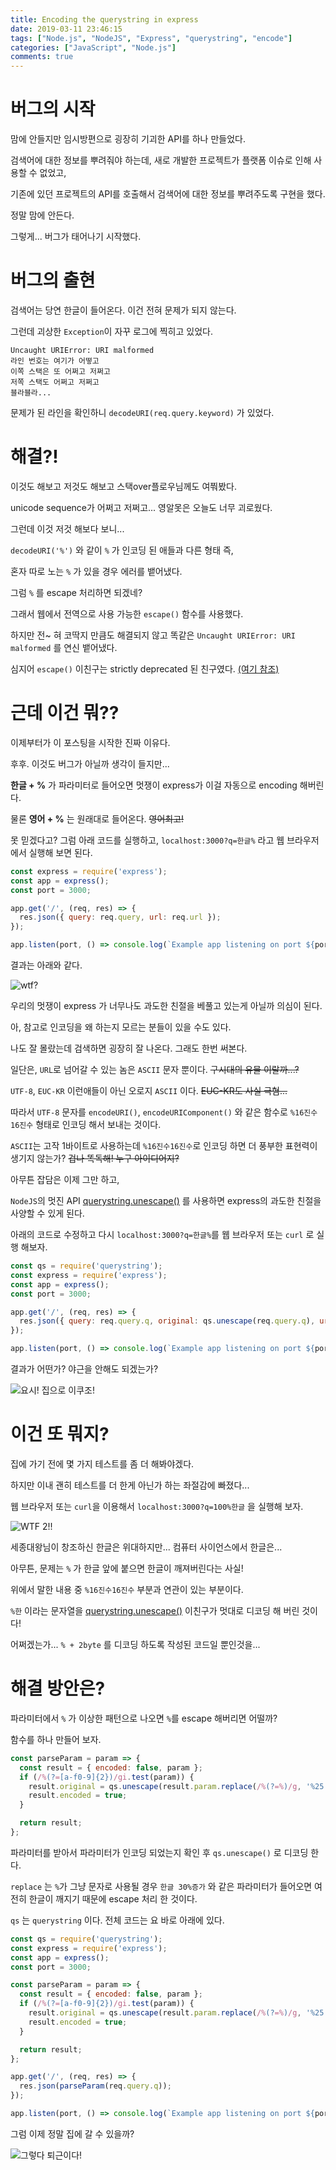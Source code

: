 ```yaml
---
title: Encoding the querystring in express
date: 2019-03-11 23:46:15
tags: ["Node.js", "NodeJS", "Express", "querystring", "encode"]
categories: ["JavaScript", "Node.js"]
comments: true
---
```


# 버그의 시작

맘에 안들지만 임시방편으로 굉장히 기괴한 API를 하나 만들었다.

검색어에 대한 정보를 뿌려줘야 하는데, 새로 개발한 프로젝트가 플랫폼 이슈로 인해 사용할 수 없었고,

기존에 있던 프로젝트의 API를 호출해서 검색어에 대한 정보를 뿌려주도록 구현을 했다. 

정말 맘에 안든다.

그렇게... 버그가 태어나기 시작했다.


# 버그의 출현

검색어는 당연 한글이 들어온다. 이건 전혀 문제가 되지 않는다.

그런데 괴상한 `Exception`이 자꾸 로그에 찍히고 있었다.

```
Uncaught URIError: URI malformed
라인 번호는 여기가 어떻고
이쪽 스택은 또 어쩌고 저쩌고
저쪽 스택도 어쩌고 저쩌고
블라블라...
```

문제가 된 라인을 확인하니 `decodeURI(req.query.keyword)` 가 있었다.

# 해결?!

이것도 해보고 저것도 해보고 스택over플로우님께도 여쭤봤다.

unicode sequence가 어쩌고 저쩌고... 영알못은 오늘도 너무 괴로웠다.

그런데 이것 저것 해보다 보니...

`decodeURI('%')` 와 같이 `%` 가 인코딩 된 애들과 다른 형태 즉,

혼자 따로 노는 `%` 가 있을 경우 에러를 뱉어냈다.

그럼 `%` 를 escape 처리하면 되겠네?

그래서 웹에서 전역으로 사용 가능한 `escape()` 함수를 사용했다.

하지만 전~ 혀 코딱지 만큼도 해결되지 않고 똑같은 `Uncaught URIError: URI malformed` 를 연신 뱉어냈다.

심지어 `escape()` 이친구는 strictly deprecated 된 친구였다. [(여기 참조)](https://developer.mozilla.org/en-US/docs/Web/JavaScript/Reference/Global_Objects/escape)


# 근데 이건 뭐??

이제부터가 이 포스팅을 시작한 진짜 이유다.

후후. 이것도 버그가 아닐까 생각이 들지만...

**한글 + %** 가 파라미터로 들어오면 멋쟁이 express가 이걸 자동으로 encoding 해버린다.

물론 **영어 + %** 는 원래대로 들어온다. ~~영어최고!~~

못 믿겠다고? 그럼 아래 코드를 실행하고, `localhost:3000?q=한글%` 라고 웹 브라우저에서 실행해 보면 된다.

```javascript
const express = require('express');
const app = express();
const port = 3000;

app.get('/', (req, res) => {
  res.json({ query: req.query, url: req.url });
});

app.listen(port, () => console.log(`Example app listening on port ${port}!`));
```

결과는 아래와 같다.

![wtf?](/images/wtf_encoding_20190312.png)

우리의 멋쟁이 express 가 너무나도 과도한 친절을 베풀고 있는게 아닐까 의심이 된다.

아, 참고로 인코딩을 왜 하는지 모르는 분들이 있을 수도 있다.

나도 잘 몰랐는데 검색하면 굉장히 잘 나온다. 그래도 한번 써본다.

일단은, `URL`로 넘어갈 수 있는 놈은 `ASCII` 문자 뿐이다. ~~구시대의 유물 이랄까...?~~

`UTF-8`, `EUC-KR` 이런애들이 아닌 오로지 `ASCII` 이다. ~~EUC-KR도 사실 극혐...~~

따라서 `UTF-8` 문자를 `encodeURI()`, `encodeURIComponent()` 와 같은 함수로 `%16진수16진수` 형태로 인코딩 해서 보내는 것이다.

`ASCII`는 고작 1바이트로 사용하는데 `%16진수16진수`로 인코딩 하면 더 풍부한 표현력이 생기지 않는가? ~~겁나 똑독해! 누구 아이디어지?~~

아무튼 잡담은 이제 그만 하고,

`NodeJS`의 멋진 API [querystring.unescape()](https://nodejs.org/dist/latest-v10.x/docs/api/querystring.html#querystring_querystring_unescape_str) 를 사용하면 express의 과도한 친절을 사양할 수 있게 된다.

아래의 코드로 수정하고 다시 `localhost:3000?q=한글%`를 웹 브라우저 또는 `curl` 로 실행 해보자.

```javascript
const qs = require('querystring');
const express = require('express');
const app = express();
const port = 3000;

app.get('/', (req, res) => {
  res.json({ query: req.query.q, original: qs.unescape(req.query.q), url: req.url });
});

app.listen(port, () => console.log(`Example app listening on port ${port}!`));
```

결과가 어떤가? 야근을 안해도 되겠는가?

![요시! 집으로 이쿠조!](/images/good_job_20190312.png)


# 이건 또 뭐지?

집에 가기 전에 몇 가지 테스트를 좀 더 해봐야겠다.

하지만 이내 괜히 테스트를 더 한게 아닌가 하는 좌절감에 빠졌다...

웹 브라우저 또는 `curl`을 이용해서 `localhost:3000?q=100%한글` 을 실행해 보자.

![WTF 2!!](/images/wtf2_20190312.png)

세종대왕님이 창조하신 한글은 위대하지만... 컴퓨터 사이언스에서 한글은... 

아무튼, 문제는 `%` 가 한글 앞에 붙으면 한글이 깨져버린다는 사실!

위에서 말한 내용 중 `%16진수16진수` 부분과 연관이 있는 부분이다.

`%한` 이라는 문자열을 [querystring.unescape()](https://nodejs.org/dist/latest-v10.x/docs/api/querystring.html#querystring_querystring_unescape_str) 이친구가 멋대로 디코딩 해 버린 것이다!

어쩌겠는가... `% + 2byte` 를 디코딩 하도록 작성된 코드일 뿐인것을...


# 해결 방안은?

파라미터에서 `%` 가 이상한 패턴으로 나오면 `%`를 escape 해버리면 어떨까? 

함수를 하나 만들어 보자.

```javascript
const parseParam = param => {
  const result = { encoded: false, param };
  if (/%(?=[a-f0-9]{2})/gi.test(param)) {
    result.original = qs.unescape(result.param.replace(/%(?=%)/g, '%25'));
    result.encoded = true;
  }

  return result;
};
```

파라미터를 받아서 파라미터가 인코딩 되었는지 확인 후 `qs.unescape()` 로 디코딩 한다.

`replace` 는 `%`가 그냥 문자로 사용될 경우 `한글 30%증가` 와 같은 파라미터가 들어오면 여전히 한글이 깨지기 때문에 escape 처리 한 것이다.

`qs` 는 `querystring` 이다. 전체 코드는 요 바로 아래에 있다.

```javascript
const qs = require('querystring');
const express = require('express');
const app = express();
const port = 3000;

const parseParam = param => {
  const result = { encoded: false, param };
  if (/%(?=[a-f0-9]{2})/gi.test(param)) {
    result.original = qs.unescape(result.param.replace(/%(?=%)/g, '%25'));
    result.encoded = true;
  }

  return result;
};

app.get('/', (req, res) => {
  res.json(parseParam(req.query.q));
});

app.listen(port, () => console.log(`Example app listening on port ${port}!`))
```

그럼 이제 정말 집에 갈 수 있을까?

![그렇다 퇴근이다!](/images/go_to_home_20190312.png)